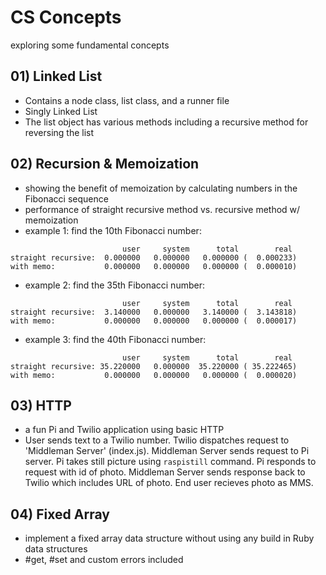 # CS Concepts
exploring some fundamental concepts

## 01) Linked List
* Contains a node class, list class, and a runner file
* Singly Linked List
* The list object has various methods including a recursive method for reversing the list

## 02) Recursion & Memoization
* showing the benefit of memoization by calculating numbers in the Fibonacci sequence
* performance of straight recursive method vs. recursive method w/ memoization
* example 1: find the 10th Fibonacci number:
```
                         user     system      total        real
straight recursive:  0.000000   0.000000   0.000000 (  0.000233)
with memo:           0.000000   0.000000   0.000000 (  0.000010)

```
* example 2: find the 35th Fibonacci number:
```
                         user     system      total        real
straight recursive:  3.140000   0.000000   3.140000 (  3.143818)
with memo:           0.000000   0.000000   0.000000 (  0.000017)

```
* example 3: find the 40th Fibonacci number:
```
                         user     system      total        real
straight recursive: 35.220000   0.000000  35.220000 ( 35.222465)
with memo:           0.000000   0.000000   0.000000 (  0.000020)
```

## 03) HTTP
* a fun Pi and Twilio application using basic HTTP
* User sends text to a Twilio number.  Twilio dispatches request to 'Middleman Server' (index.js).  Middleman Server sends request to Pi server.  Pi takes still picture using `raspistill` command.  Pi responds to request with id of photo.  Middleman Server sends response back to Twilio which includes URL of photo.  End user recieves photo as MMS.

## 04) Fixed Array
* implement a fixed array data structure without using any build in Ruby data structures
* #get, #set and custom errors included